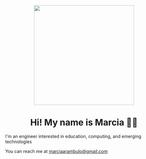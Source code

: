 <h1 align="center"> <img src="https://media.giphy.com/media/SUcApSWjPwQMARvcM8/giphy.gif" width="320" height="320"> </h1>

<h1 align="center"> Hi! My name is Marcia 👋🏽 </h1>

I'm an engineer interested in education, computing, and emerging technologies

You can reach me at marciaarambulo@gmail.com


